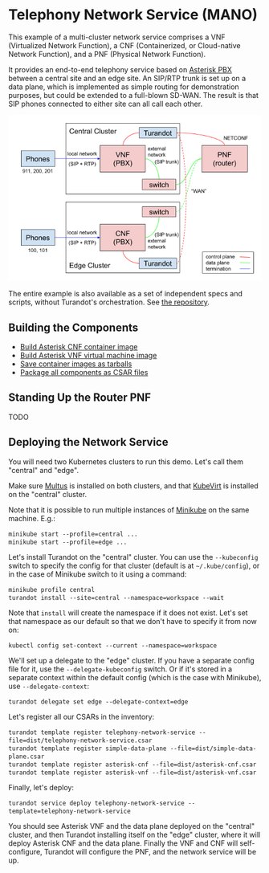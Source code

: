 Telephony Network Service (MANO)
================================

This example of a multi-cluster network service comprises a VNF (Virtualized Network Function), a
CNF (Containerized, or Cloud-native Network Function), and a PNF (Physical Network Function).

It provides an end-to-end telephony service based on [Asterisk PBX](https://www.asterisk.org/) 
between a central site and an edge site. An SIP/RTP trunk is set up on a data plane, which is
implemented as simple routing for demonstration purposes, but could be extended to a full-blown
SD-WAN. The result is that SIP phones connected to either site can all call each other.

![Diagram](../../assets/media/telephony-network-service.png)

The entire example is also available as a set of independent specs and scripts, without Turandot's
orchestration. See [the repository](https://github.com/tliron/telephony-network-service).


Building the Components
-----------------------

* [Build Asterisk CNF container image](scripts/build-asterisk-cnf-container-image)
* [Build Asterisk VNF virtual machine image](scripts/build-asterisk-vnf-container-image)
* [Save container images as tarballs](scripts/save-container-images)
* [Package all components as CSAR files](scripts/build-csars)


Standing Up the Router PNF
--------------------------

TODO


Deploying the Network Service
-----------------------------

You will need two Kubernetes clusters to run this demo. Let's call them "central" and "edge".

Make sure [Multus](https://github.com/intel/multus-cni) is installed on both clusters, and that
[KubeVirt](https://kubevirt.io/) is installed on the "central" cluster.

Note that it is possible to run multiple instances of [Minikube](https://minikube.sigs.k8s.io/docs/)
on the same machine. E.g.:

    minikube start --profile=central ...
    minikube start --profile=edge ... 

Let's install Turandot on the "central" cluster. You can use the `--kubeconfig` switch to specify the
config for that cluster (default is at `~/.kube/config`), or in the case of Minikube switch to it
using a command:

    minikube profile central
    turandot install --site=central --namespace=workspace --wait

Note that `install` will create the namespace if it does not exist. Let's set that namespace as our
default so that we don't have to specify it from now on:

    kubectl config set-context --current --namespace=workspace

We'll set up a delegate to the "edge" cluster. If you have a separate config file for it, use the
`--delegate-kubeconfig` switch. Or if it's stored in a separate context within the default config (which
is the case with Minikube), use `--delegate-context`: 

    turandot delegate set edge --delegate-context=edge

Let's register all our CSARs in the inventory:

    turandot template register telephony-network-service --file=dist/telephony-network-service.csar
    turandot template register simple-data-plane --file=dist/simple-data-plane.csar
    turandot template register asterisk-cnf --file=dist/asterisk-cnf.csar
    turandot template register asterisk-vnf --file=dist/asterisk-vnf.csar

Finally, let's deploy:

    turandot service deploy telephony-network-service --template=telephony-network-service

You should see Asterisk VNF and the data plane deployed on the "central" cluster, and then Turandot
installing itself on the "edge" cluster, where it will deploy Asterisk CNF and the data plane.
Finally the VNF and CNF will self-configure, Turandot will configure the PNF, and the network
service will be up.

